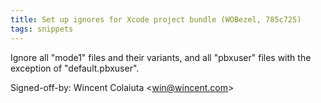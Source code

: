```yaml
---
title: Set up ignores for Xcode project bundle (WOBezel, 785c725)
tags: snippets
---
```


Ignore all "mode1" files and their variants, and all "pbxuser" files with the exception of "default.pbxuser".

Signed-off-by: Wincent Colaiuta &lt;win@wincent.com&gt;
